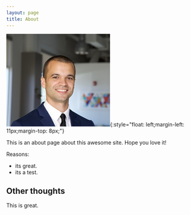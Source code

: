 ```yaml
---
layout: page
title: About
---
```


![LSTM](/images/Argen3.jpg){:style="float: left;margin-left: 11px;margin-top: 8px;"}


This is an about page about this awesome site.
Hope you love it!

Reasons:
- its great.
- its a test.

## Other thoughts

This is great.
